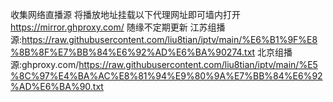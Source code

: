 收集网络直播源
将播放地址挂载以下代理网址即可墙内打开
https://mirror.ghproxy.com/
随缘不定期更新
江苏组播源:https://raw.githubusercontent.com/liu8tian/iptv/main/%E6%B1%9F%E8%8B%8F%E7%BB%84%E6%92%AD%E6%BA%90274.txt
北京组播源:ghproxy.com/https://raw.githubusercontent.com/liu8tian/iptv/main/%E5%8C%97%E4%BA%AC%E8%81%94%E9%80%9A%E7%BB%84%E6%92%AD%E6%BA%90.txt
